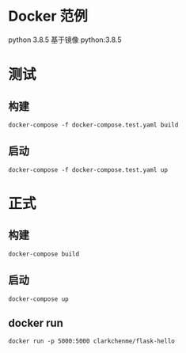 
# Docker 范例
python 3.8.5
基于镜像 python:3.8.5


# 测试
## 构建
```
docker-compose -f docker-compose.test.yaml build
```
## 启动
```
docker-compose -f docker-compose.test.yaml up
```

# 正式
## 构建
```
docker-compose build
```
## 启动
```
docker-compose up
```
## docker run
```
docker run -p 5000:5000 clarkchenme/flask-hello
```